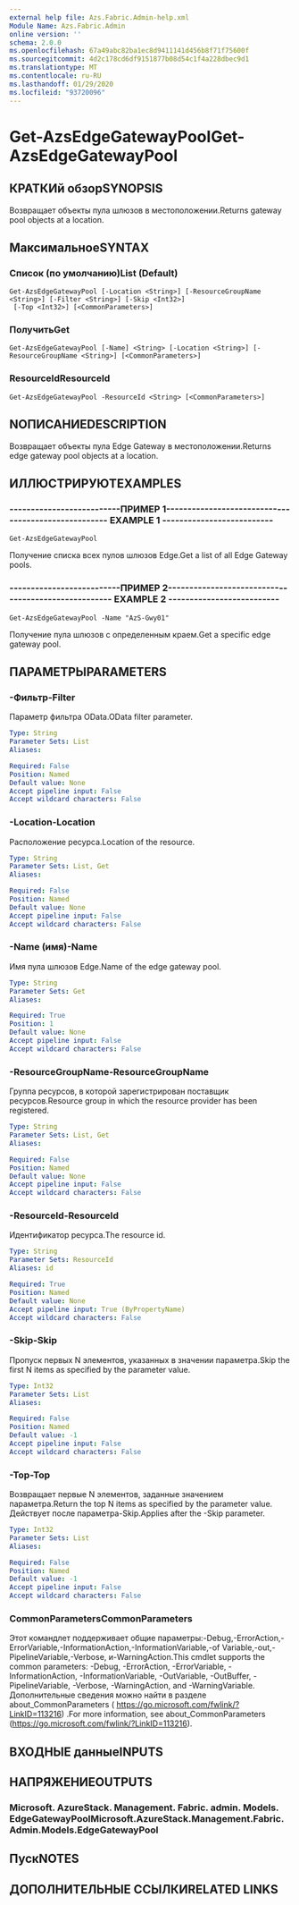 ```yaml
---
external help file: Azs.Fabric.Admin-help.xml
Module Name: Azs.Fabric.Admin
online version: ''
schema: 2.0.0
ms.openlocfilehash: 67a49abc82ba1ec8d9411141d456b8f71f75600f
ms.sourcegitcommit: 4d2c178cd6df9151877b08d54c1f4a228dbec9d1
ms.translationtype: MT
ms.contentlocale: ru-RU
ms.lasthandoff: 01/29/2020
ms.locfileid: "93720096"
---
```

# <span data-ttu-id="79d55-101">Get-AzsEdgeGatewayPool</span><span class="sxs-lookup"><span data-stu-id="79d55-101">Get-AzsEdgeGatewayPool</span></span>

## <span data-ttu-id="79d55-102">КРАТКИй обзор</span><span class="sxs-lookup"><span data-stu-id="79d55-102">SYNOPSIS</span></span>
<span data-ttu-id="79d55-103">Возвращает объекты пула шлюзов в местоположении.</span><span class="sxs-lookup"><span data-stu-id="79d55-103">Returns gateway pool objects at a location.</span></span>

## <span data-ttu-id="79d55-104">Максимальное</span><span class="sxs-lookup"><span data-stu-id="79d55-104">SYNTAX</span></span>

### <span data-ttu-id="79d55-105">Список (по умолчанию)</span><span class="sxs-lookup"><span data-stu-id="79d55-105">List (Default)</span></span>
```
Get-AzsEdgeGatewayPool [-Location <String>] [-ResourceGroupName <String>] [-Filter <String>] [-Skip <Int32>]
 [-Top <Int32>] [<CommonParameters>]
```

### <span data-ttu-id="79d55-106">Получить</span><span class="sxs-lookup"><span data-stu-id="79d55-106">Get</span></span>
```
Get-AzsEdgeGatewayPool [-Name] <String> [-Location <String>] [-ResourceGroupName <String>] [<CommonParameters>]
```

### <span data-ttu-id="79d55-107">ResourceId</span><span class="sxs-lookup"><span data-stu-id="79d55-107">ResourceId</span></span>
```
Get-AzsEdgeGatewayPool -ResourceId <String> [<CommonParameters>]
```

## <span data-ttu-id="79d55-108">NОПИСАНИЕ</span><span class="sxs-lookup"><span data-stu-id="79d55-108">DESCRIPTION</span></span>
<span data-ttu-id="79d55-109">Возвращает объекты пула Edge Gateway в местоположении.</span><span class="sxs-lookup"><span data-stu-id="79d55-109">Returns edge gateway pool objects at a location.</span></span>

## <span data-ttu-id="79d55-110">ИЛЛЮСТРИРУЮТ</span><span class="sxs-lookup"><span data-stu-id="79d55-110">EXAMPLES</span></span>

### <span data-ttu-id="79d55-111">--------------------------ПРИМЕР 1--------------------------</span><span class="sxs-lookup"><span data-stu-id="79d55-111">-------------------------- EXAMPLE 1 --------------------------</span></span>
```
Get-AzsEdgeGatewayPool
```

<span data-ttu-id="79d55-112">Получение списка всех пулов шлюзов Edge.</span><span class="sxs-lookup"><span data-stu-id="79d55-112">Get a list of all Edge Gateway pools.</span></span>

### <span data-ttu-id="79d55-113">--------------------------ПРИМЕР 2--------------------------</span><span class="sxs-lookup"><span data-stu-id="79d55-113">-------------------------- EXAMPLE 2 --------------------------</span></span>
```
Get-AzsEdgeGatewayPool -Name "AzS-Gwy01"
```

<span data-ttu-id="79d55-114">Получение пула шлюзов с определенным краем.</span><span class="sxs-lookup"><span data-stu-id="79d55-114">Get a specific edge gateway pool.</span></span>

## <span data-ttu-id="79d55-115">ПАРАМЕТРЫ</span><span class="sxs-lookup"><span data-stu-id="79d55-115">PARAMETERS</span></span>

### <span data-ttu-id="79d55-116">-Фильтр</span><span class="sxs-lookup"><span data-stu-id="79d55-116">-Filter</span></span>
<span data-ttu-id="79d55-117">Параметр фильтра OData.</span><span class="sxs-lookup"><span data-stu-id="79d55-117">OData filter parameter.</span></span>

```yaml
Type: String
Parameter Sets: List
Aliases: 

Required: False
Position: Named
Default value: None
Accept pipeline input: False
Accept wildcard characters: False
```

### <span data-ttu-id="79d55-118">-Location</span><span class="sxs-lookup"><span data-stu-id="79d55-118">-Location</span></span>
<span data-ttu-id="79d55-119">Расположение ресурса.</span><span class="sxs-lookup"><span data-stu-id="79d55-119">Location of the resource.</span></span>

```yaml
Type: String
Parameter Sets: List, Get
Aliases: 

Required: False
Position: Named
Default value: None
Accept pipeline input: False
Accept wildcard characters: False
```

### <span data-ttu-id="79d55-120">-Name (имя)</span><span class="sxs-lookup"><span data-stu-id="79d55-120">-Name</span></span>
<span data-ttu-id="79d55-121">Имя пула шлюзов Edge.</span><span class="sxs-lookup"><span data-stu-id="79d55-121">Name of the edge gateway pool.</span></span>

```yaml
Type: String
Parameter Sets: Get
Aliases: 

Required: True
Position: 1
Default value: None
Accept pipeline input: False
Accept wildcard characters: False
```

### <span data-ttu-id="79d55-122">-ResourceGroupName</span><span class="sxs-lookup"><span data-stu-id="79d55-122">-ResourceGroupName</span></span>
<span data-ttu-id="79d55-123">Группа ресурсов, в которой зарегистрирован поставщик ресурсов.</span><span class="sxs-lookup"><span data-stu-id="79d55-123">Resource group in which the resource provider has been registered.</span></span>

```yaml
Type: String
Parameter Sets: List, Get
Aliases: 

Required: False
Position: Named
Default value: None
Accept pipeline input: False
Accept wildcard characters: False
```

### <span data-ttu-id="79d55-124">-ResourceId</span><span class="sxs-lookup"><span data-stu-id="79d55-124">-ResourceId</span></span>
<span data-ttu-id="79d55-125">Идентификатор ресурса.</span><span class="sxs-lookup"><span data-stu-id="79d55-125">The resource id.</span></span>

```yaml
Type: String
Parameter Sets: ResourceId
Aliases: id

Required: True
Position: Named
Default value: None
Accept pipeline input: True (ByPropertyName)
Accept wildcard characters: False
```

### <span data-ttu-id="79d55-126">-Skip</span><span class="sxs-lookup"><span data-stu-id="79d55-126">-Skip</span></span>
<span data-ttu-id="79d55-127">Пропуск первых N элементов, указанных в значении параметра.</span><span class="sxs-lookup"><span data-stu-id="79d55-127">Skip the first N items as specified by the parameter value.</span></span>

```yaml
Type: Int32
Parameter Sets: List
Aliases: 

Required: False
Position: Named
Default value: -1
Accept pipeline input: False
Accept wildcard characters: False
```

### <span data-ttu-id="79d55-128">-Top</span><span class="sxs-lookup"><span data-stu-id="79d55-128">-Top</span></span>
<span data-ttu-id="79d55-129">Возвращает первые N элементов, заданные значением параметра.</span><span class="sxs-lookup"><span data-stu-id="79d55-129">Return the top N items as specified by the parameter value.</span></span>
<span data-ttu-id="79d55-130">Действует после параметра-Skip.</span><span class="sxs-lookup"><span data-stu-id="79d55-130">Applies after the -Skip parameter.</span></span>

```yaml
Type: Int32
Parameter Sets: List
Aliases: 

Required: False
Position: Named
Default value: -1
Accept pipeline input: False
Accept wildcard characters: False
```

### <span data-ttu-id="79d55-131">CommonParameters</span><span class="sxs-lookup"><span data-stu-id="79d55-131">CommonParameters</span></span>
<span data-ttu-id="79d55-132">Этот командлет поддерживает общие параметры:-Debug,-ErrorAction,-ErrorVariable,-InformationAction,-InformationVariable,-of Variable,-out,-PipelineVariable,-Verbose, и-WarningAction.</span><span class="sxs-lookup"><span data-stu-id="79d55-132">This cmdlet supports the common parameters: -Debug, -ErrorAction, -ErrorVariable, -InformationAction, -InformationVariable, -OutVariable, -OutBuffer, -PipelineVariable, -Verbose, -WarningAction, and -WarningVariable.</span></span> <span data-ttu-id="79d55-133">Дополнительные сведения можно найти в разделе about_CommonParameters ( https://go.microsoft.com/fwlink/?LinkID=113216) .</span><span class="sxs-lookup"><span data-stu-id="79d55-133">For more information, see about_CommonParameters (https://go.microsoft.com/fwlink/?LinkID=113216).</span></span>

## <span data-ttu-id="79d55-134">ВХОДНЫЕ данные</span><span class="sxs-lookup"><span data-stu-id="79d55-134">INPUTS</span></span>

## <span data-ttu-id="79d55-135">НАПРЯЖЕНИЕ</span><span class="sxs-lookup"><span data-stu-id="79d55-135">OUTPUTS</span></span>

### <span data-ttu-id="79d55-136">Microsoft. AzureStack. Management. Fabric. admin. Models. EdgeGatewayPool</span><span class="sxs-lookup"><span data-stu-id="79d55-136">Microsoft.AzureStack.Management.Fabric.Admin.Models.EdgeGatewayPool</span></span>

## <span data-ttu-id="79d55-137">Пуск</span><span class="sxs-lookup"><span data-stu-id="79d55-137">NOTES</span></span>

## <span data-ttu-id="79d55-138">ДОПОЛНИТЕЛЬНЫЕ ССЫЛКИ</span><span class="sxs-lookup"><span data-stu-id="79d55-138">RELATED LINKS</span></span>

